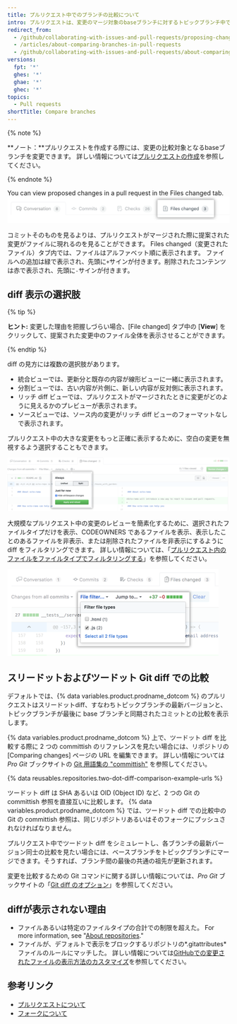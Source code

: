 ```yaml
---
title: プルリクエスト中でのブランチの比較について
intro: プルリクエストは、変更のマージ対象のbaseブランチに対するトピックブランチ中で作成した変更を比較するdiffを表示します。
redirect_from:
  - /github/collaborating-with-issues-and-pull-requests/proposing-changes-to-your-work-with-pull-requests/about-comparing-branches-in-pull-requests
  - /articles/about-comparing-branches-in-pull-requests
  - /github/collaborating-with-issues-and-pull-requests/about-comparing-branches-in-pull-requests
versions:
  fpt: '*'
  ghes: '*'
  ghae: '*'
  ghec: '*'
topics:
  - Pull requests
shortTitle: Compare branches
---
```


{% note %}

**ノート：**プルリクエストを作成する際には、変更の比較対象となるbaseブランチを変更できます。 詳しい情報については[プルリクエストの作成](/articles/creating-a-pull-request#changing-the-branch-range-and-destination-repository)を参照してください。

{% endnote %}

You can view proposed changes in a pull request in the Files changed tab. ![プルリクエストの変更されたファイルタブ](/assets/images/help/pull_requests/pull-request-tabs-changed-files.png)

コミットそのものを見るよりは、プルリクエストがマージされた際に提案された変更がファイルに現れるのを見ることができます。 Files changed（変更されたファイル）タブ内では、ファイルはアルファベット順に表示されます。 ファイルへの追加は緑で表示され、先頭に`+`サインが付きます。削除されたコンテンツは赤で表示され、先頭に`-`サインが付きます。

## diff 表示の選択肢

{% tip %}

**ヒント:** 変更した理由を把握しづらい場合、[File changed] タブ中の [**View**] をクリックして、提案された変更中のファイル全体を表示させることができます。

{% endtip %}

diff の見方には複数の選択肢があります。
- 統合ビューでは、更新分と既存の内容が線形ビューに一緒に表示されます。
- 分割ビューでは、古い内容が片側に、新しい内容が反対側に表示されます。
- リッチ diff ビューでは、プルリクエストがマージされたときに変更がどのように見えるかのプレビューが表示されます。
- ソースビューでは、ソース内の変更がリッチ diff ビューのフォーマットなしで表示されます。

プルリクエスト中の大きな変更をもっと正確に表示するために、空白の変更を無視するよう選択することもできます。

![Diff の表示のオプションメニュー](/assets/images/help/pull_requests/diff-settings-menu.png)

大規模なプルリクエスト中の変更のレビューを簡素化するために、選択されたファイルタイプだけを表示、CODEOWNERS であるファイルを表示、表示したことのあるファイルを非表示、または削除されたファイルを非表示にするように diff をフィルタリングできます。 詳しい情報については、「[プルリクエスト内のファイルをファイルタイプでフィルタリングする](/articles/filtering-files-in-a-pull-request)」を参照してください。

  ![ファイルフィルタのドロップダウンメニュー](/assets/images/help/pull_requests/file-filter-menu.png)

## スリードットおよびツードット Git diff での比較

デフォルトでは、{% data variables.product.prodname_dotcom %} のプルリクエストはスリードットdiff、すなわちトピックブランチの最新バージョンと、トピックブランチが最後に base ブランチと同期されたコミットとの比較を表示します。

{% data variables.product.prodname_dotcom %} 上で、ツードット diff を比較する際に 2 つの committish のリファレンスを見たい場合には、リポジトリの [Comparing changes] ページの URL を編集できます。 詳しい情報については _Pro Git_ ブックサイトの [Git 用語集の "committish"](https://git-scm.com/docs/gitglossary#gitglossary-aiddefcommit-ishacommit-ishalsocommittish) を参照してください。

{% data reusables.repositories.two-dot-diff-comparison-example-urls %}

ツードット diff は SHA あるいは OID (Object ID) など、2 つの Git の committish 参照を直接互いに比較します。 {% data variables.product.prodname_dotcom %} では、ツードット diff での比較中の Git の committish 参照は、同じリポジトリあるいはそのフォークにプッシュされなければなりません。

プルリクエスト中でツードット diff をシミュレートし、各ブランチの最新バージョン同士の比較を見たい場合には、ベースブランチをトピックブランチにマージできます。そうすれば、ブランチ間の最後の共通の祖先が更新されます。

変更を比較するための Git コマンドに関する詳しい情報については、_Pro Git_ ブックサイトの「[Git diff のオプション](https://git-scm.com/docs/git-diff#git-diff-emgitdiffemltoptionsgtltcommitgtltcommitgt--ltpathgt82308203)」を参照してください。

## diffが表示されない理由
- ファイルあるいは特定のファイルタイプの合計での制限を超えた。 For more information, see "[About repositories](/repositories/creating-and-managing-repositories/about-repositories#limits-for-viewing-content-and-diffs-in-a-repository)."
- ファイルが、デフォルトで表示をブロックするリポジトリの*.gitattributes*ファイルのルールにマッチした。 詳しい情報については[GitHubでの変更されたファイルの表示方法のカスタマイズ](/articles/customizing-how-changed-files-appear-on-github)を参照してください。

## 参考リンク

- [プルリクエストについて](/articles/about-pull-requests)
- [フォークについて](/articles/about-forks)
